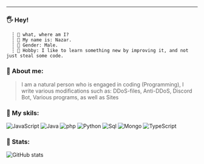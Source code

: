 ---
### 🖐 **Hey!**
	  ┆ 🧬 what, where am I?
      ┆ 👦 My name is: Nazar.
      ┆ 🔎 Gender: Male.
      ┆ 🧪 Hobby: I like to learn something new by improving it, and not just steal some code.

 ### 🍕 About me:
> I am a natural person who is engaged in coding (Programming), I write various modifications such as: DDoS-files, Anti-DDoS, Discord Bot, Various programs, as well as Sites
### 🔑 My skils:
![JavaScript](https://img.shields.io/badge/JavaScript-090909?style=for-the-badge&logo=javascript) ![Java](https://img.shields.io/badge/Java-090909?style=for-the-badge&logo=java) ![php](https://img.shields.io/badge/PHP-090909?style=for-the-badge&logo=php) ![Python](https://img.shields.io/badge/Python-090909?style=for-the-badge&logo=python) ![Sql](https://img.shields.io/badge/Sql-090909?style=for-the-badge&logo=sqlite) ![Mongo](https://img.shields.io/badge/Mongo-090909?style=for-the-badge&logo=mongodb) ![TypeScript](https://img.shields.io/badge/TypeScript-090909?style=for-the-badge&logo=TypeScript)
### 🎫 Stats:
![GitHub stats](https://github-readme-stats.vercel.app/api?username=sadnessofficial&count_private=true&show_icons=true&theme=radical)
